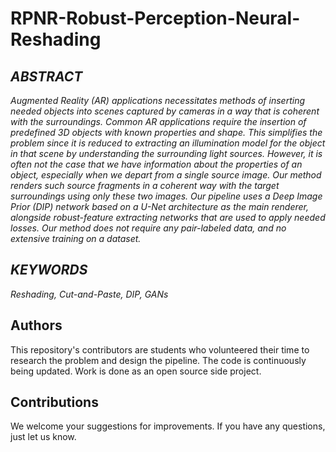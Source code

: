 # RPNR-Robust-Perception-Neural-Reshading

## *ABSTRACT*

*Augmented Reality (AR) applications necessitates methods of inserting needed objects into scenes captured by cameras in a way that is coherent with the surroundings.*
*Common AR applications require the insertion of predefined 3D objects with known properties and shape. This simplifies the problem since it is reduced to extracting*
*an illumination model for the object in that scene by understanding the surrounding light sources. However, it is often not the case that we have information about the* *properties of an object, especially when we depart from a single source image. Our method renders such source fragments in a coherent way with the target surroundings* *using only these two images. Our pipeline uses a Deep Image Prior (DIP) network based on a U-Net architecture as the main renderer, alongside robust-feature extracting* *networks that are used to apply needed losses. Our method does not require any pair-labeled data, and no extensive training on a dataset.*

## *KEYWORDS*

*Reshading, Cut-and-Paste, DIP, GANs*

## Authors
This repository's contributors are students who volunteered their time to research the problem and design the pipeline. The code is continuously being updated. Work is done as an open source side project.

## Contributions
We welcome your suggestions for improvements. If you have any questions, just let us know.
